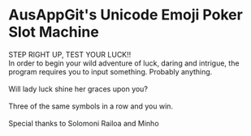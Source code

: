 # AusAppGit's Unicode Emoji Poker Slot Machine
STEP RIGHT UP, TEST YOUR LUCK!!\
In order to begin your wild adventure of luck, daring and intrigue, the program requires
you to input something.  Probably anything.\
\
Will lady luck shine her graces upon you?\
\
Three of the same symbols in a row and you win.\
\
Special thanks to Solomoni Railoa and Minho
